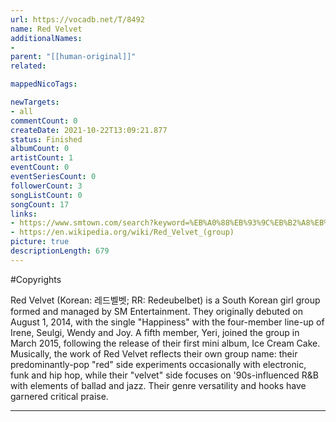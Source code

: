 ```yaml
---
url: https://vocadb.net/T/8492
name: Red Velvet
additionalNames: 
- 
parent: "[[human-original]]"
related:

mappedNicoTags:

newTargets:
- all
commentCount: 0
createDate: 2021-10-22T13:09:21.877
status: Finished
albumCount: 0
artistCount: 1
eventCount: 0
eventSeriesCount: 0
followerCount: 3
songListCount: 0
songCount: 17
links: 
- https://www.smtown.com/search?keyword=%EB%A0%88%EB%93%9C%EB%B2%A8%EB%B2%B3&star_idx=10017
- https://en.wikipedia.org/wiki/Red_Velvet_(group)
picture: true
descriptionLength: 679
---
```


#Copyrights

Red Velvet (Korean: 레드벨벳; RR: Redeubelbet) is a South Korean girl group formed and managed by SM Entertainment. They originally debuted on August 1, 2014, with the single "Happiness" with the four-member line-up of Irene, Seulgi, Wendy and Joy. A fifth member, Yeri, joined the group in March 2015, following the release of their first mini album, Ice Cream Cake. Musically, the work of Red Velvet reflects their own group name: their predominantly-pop "red" side experiments occasionally with electronic, funk and hip hop, while their "velvet" side focuses on '90s-influenced R&B with elements of ballad and jazz. Their genre versatility and hooks have garnered critical praise.

---

